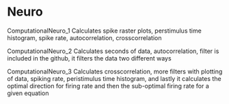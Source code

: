 # Neuro

ComputationalNeuro_1
Calculates spike raster plots, perstimulus time histogram, spike rate, autocorrelation, crosscorrelation

ComputationalNeuro_2
Calculates seconds of data, autocorrelation, filter is included in the github, it filters the data two different ways

ComputationalNeuro_3
Calculates crosscorrelation, more filters with plotting of data, spiking rate, peristimulus time histogram, and lastly it calculates the 
optimal direction for firing rate and then the sub-optimal firing rate for a given equation
